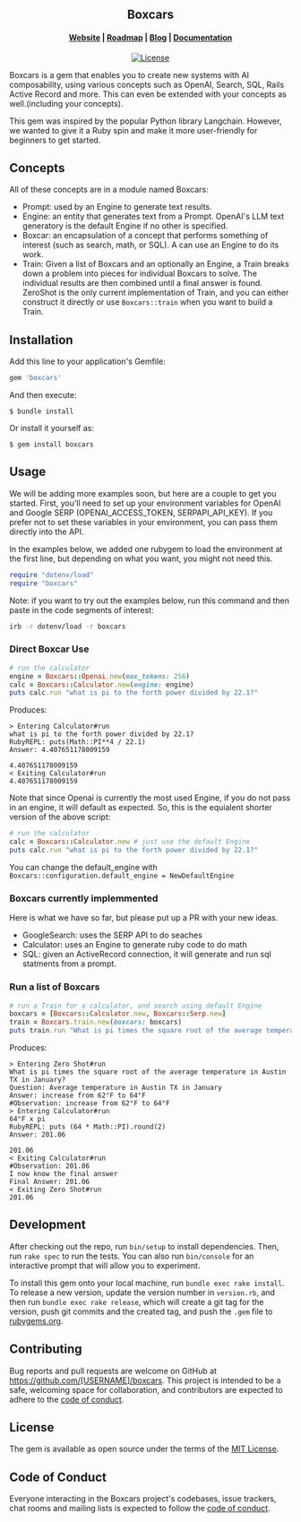 <h2 align="center">Boxcars</h2>

<h4 align="center">
  <a href="https://www.boxcars.ai">Website</a> |
  <a href="https://www.boxcars.ai/roadmap">Roadmap</a> |
  <a href="https://www.boxcars.ai/blog">Blog</a> |
  <a href="https://www.boxcars.ai/en/introduction/">Documentation</a> 
</h4>

<p align="center">
  <a href="https://github.com/BoxcarsAI/boxcars/blob/main/LICENSE.txt"><img src="https://img.shields.io/badge/license-MIT-informational" alt="License"></a>
</p>

Boxcars is a gem that enables you to create new systems with AI composability, using various concepts such as OpenAI, Search, SQL, Rails Active Record and more. This can even be extended with your concepts as well.(including your concepts).

This gem was inspired by the popular Python library Langchain. However, we wanted to give it a Ruby spin and make it more user-friendly for beginners to get started.

## Concepts
All of these concepts are in a module named Boxcars:
- Prompt: used by an Engine to generate text results.
- Engine: an entity that generates text from a Prompt. OpenAI's LLM text generatory is the default Engine if no other is specified.
- Boxcar: an encapsulation of a concept that performs something of interest (such as search, math, or SQL). A can use an Engine to do its work.
- Train: Given a list of Boxcars and an optionally an Engine, a Train breaks down a problem into pieces for individual Boxcars to solve. The individual results are then combined until a final answer is found. ZeroShot is the only current implementation of Train, and you can either construct it directly or use `Boxcars::train` when you want to build a Train.

## Installation

Add this line to your application's Gemfile:

```ruby
gem 'boxcars'
```

And then execute:

    $ bundle install

Or install it yourself as:

    $ gem install boxcars

## Usage

We will be adding more examples soon, but here are a couple to get you started. First, you'll need to set up your environment variables for OpenAI and Google SERP (OPENAI_ACCESS_TOKEN, SERPAPI_API_KEY). If you prefer not to set these variables in your environment, you can pass them directly into the API.

In the examples below, we added one rubygem to load the environment at the first line, but depending on what you want, you might not need this.
```ruby
require "dotenv/load"
require "boxcars"
```

Note: if you want to try out the examples below, run this command and then paste in the code segments of interest:
```bash
irb -r dotenv/load -r boxcars
```

### Direct Boxcar Use

```ruby
# run the calculator
engine = Boxcars::Openai.new(max_tokens: 256)
calc = Boxcars::Calculator.new(engine: engine)
puts calc.run "what is pi to the forth power divided by 22.1?"
```
Produces:
```text
> Entering Calculator#run
what is pi to the forth power divided by 22.1?
RubyREPL: puts(Math::PI**4 / 22.1)
Answer: 4.407651178009159

4.407651178009159
< Exiting Calculator#run
4.407651178009159
```

Note that since Openai is currently the most used Engine, if you do not pass in an engine, it will default as expected. So, this is the equialent shorter version of the above script:
```ruby
# run the calculator
calc = Boxcars::Calculator.new # just use the default Engine
puts calc.run "what is pi to the forth power divided by 22.1?"
```
You can change the default_engine with `Boxcars::configuration.default_engine = NewDefaultEngine`
### Boxcars currently implemmented

Here is what we have so far, but please put up a PR with your new ideas.
- GoogleSearch: uses the SERP API to do seaches
- Calculator: uses an Engine to generate ruby code to do math
- SQL: given an ActiveRecord connection, it will generate and run sql statments from a prompt.

### Run a list of Boxcars
```ruby
# run a Train for a calculator, and search using default Engine
boxcars = [Boxcars::Calculator.new, Boxcars::Serp.new]
train = Boxcars.train.new(boxcars: boxcars)
puts train.run "What is pi times the square root of the average temperature in Austin TX in January?"
```
Produces:
```text
> Entering Zero Shot#run
What is pi times the square root of the average temperature in Austin TX in January?
Question: Average temperature in Austin TX in January
Answer: increase from 62°F to 64°F
#Observation: increase from 62°F to 64°F
> Entering Calculator#run
64°F x pi
RubyREPL: puts (64 * Math::PI).round(2)
Answer: 201.06

201.06
< Exiting Calculator#run
#Observation: 201.06
I now know the final answer
Final Answer: 201.06
< Exiting Zero Shot#run
201.06
```

## Development

After checking out the repo, run `bin/setup` to install dependencies. Then, run `rake spec` to run the tests. You can also run `bin/console` for an interactive prompt that will allow you to experiment.

To install this gem onto your local machine, run `bundle exec rake install`. To release a new version, update the version number in `version.rb`, and then run `bundle exec rake release`, which will create a git tag for the version, push git commits and the created tag, and push the `.gem` file to [rubygems.org](https://rubygems.org).

## Contributing

Bug reports and pull requests are welcome on GitHub at https://github.com/[USERNAME]/boxcars. This project is intended to be a safe, welcoming space for collaboration, and contributors are expected to adhere to the [code of conduct](https://github.com/[USERNAME]/boxcars/blob/main/CODE_OF_CONDUCT.md).

## License

The gem is available as open source under the terms of the [MIT License](https://opensource.org/licenses/MIT).

## Code of Conduct

Everyone interacting in the Boxcars project's codebases, issue trackers, chat rooms and mailing lists is expected to follow the [code of conduct](https://github.com/[USERNAME]/boxcars/blob/main/CODE_OF_CONDUCT.md).
